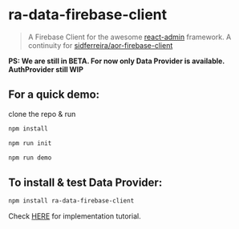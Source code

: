 # ra-data-firebase-client

> A Firebase Client for the awesome [react-admin](https://github.com/marmelab/react-admin) framework. A continuity for [sidferreira/aor-firebase-client](https://github.com/sidferreira/aor-firebase-client)

**PS: We are still in BETA. For now only Data Provider is available. AuthProvider still WIP**

## For a quick demo:
clone the repo & run 

```bash
npm install 
```

```bash
npm run init 
```

```bash
npm run demo 
```
## To install & test Data Provider:

```bash
npm install ra-data-firebase-client
```
Check [HERE](https://github.com/aymendhaya/ra-data-firebase-client/blob/master/src/demo/App.js) for implementation tutorial.
